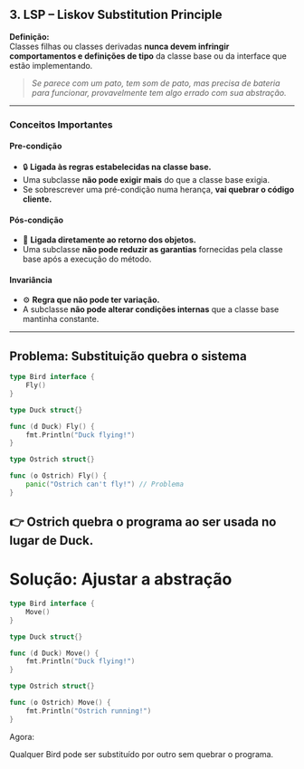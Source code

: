 ## 3. LSP – Liskov Substitution Principle

**Definição:**  
Classes filhas ou classes derivadas **nunca devem infringir comportamentos e definições de tipo** da classe base ou da interface que estão implementando.

> _Se parece com um pato, tem som de pato, mas precisa de bateria para funcionar, provavelmente tem algo errado com sua abstração._

---

### Conceitos Importantes

#### Pre-condição
- 🔒 **Ligada às regras estabelecidas na classe base.**
- Uma subclasse **não pode exigir mais** do que a classe base exigia.
- Se sobrescrever uma pré-condição numa herança, **vai quebrar o código cliente.**

#### Pós-condição
- 🎯 **Ligada diretamente ao retorno dos objetos.**
- Uma subclasse **não pode reduzir as garantias** fornecidas pela classe base após a execução do método.

#### Invariância
- ⚙️ **Regra que não pode ter variação.**
- A subclasse **não pode alterar condições internas** que a classe base mantinha constante.

---

## Problema: Substituição quebra o sistema

```go
type Bird interface {
    Fly()
}

type Duck struct{}

func (d Duck) Fly() {
    fmt.Println("Duck flying!")
}

type Ostrich struct{}

func (o Ostrich) Fly() {
    panic("Ostrich can't fly!") // Problema
}
```

## 👉 Ostrich quebra o programa ao ser usada no lugar de Duck.

# Solução: Ajustar a abstração

```go
type Bird interface {
    Move()
}

type Duck struct{}

func (d Duck) Move() {
    fmt.Println("Duck flying!")
}

type Ostrich struct{}

func (o Ostrich) Move() {
    fmt.Println("Ostrich running!")
}
````
 Agora:

Qualquer Bird pode ser substituído por outro sem quebrar o programa.